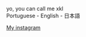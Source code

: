 <div class="left-div">
      <p>yo, you can call me xkl <br />Portuguese - English - 日本語</p>
      <a href="https://www.instagram.com/lkx_sz/">My instagram</a>
      <p></p>
    </div>
